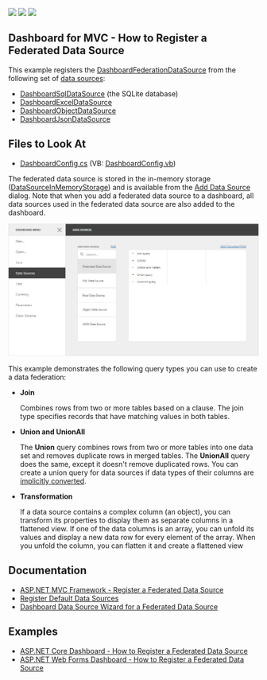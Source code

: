 <!-- default badges list -->
![](https://img.shields.io/endpoint?url=https://codecentral.devexpress.com/api/v1/VersionRange/185435870/22.1.2%2B)
[![](https://img.shields.io/badge/Open_in_DevExpress_Support_Center-FF7200?style=flat-square&logo=DevExpress&logoColor=white)](https://supportcenter.devexpress.com/ticket/details/T828758)
[![](https://img.shields.io/badge/📖_How_to_use_DevExpress_Examples-e9f6fc?style=flat-square)](https://docs.devexpress.com/GeneralInformation/403183)
<!-- default badges end -->

## Dashboard for MVC - How to Register a Federated Data Source

This example registers the [DashboardFederationDataSource](https://docs.devexpress.com/Dashboard/DevExpress.DashboardCommon.DashboardFederationDataSource) from the following set of [data sources](https://docs.devexpress.com/Dashboard/116522):

* [DashboardSqlDataSource](https://docs.devexpress.com/Dashboard/401437) (the SQLite database)
* [DashboardExcelDataSource](https://docs.devexpress.com/Dashboard/401433)
* [DashboardObjectDataSource](https://docs.devexpress.com/Dashboard/401435)
* [DashboardJsonDataSource](https://docs.devexpress.com/Dashboard/401431)

<!-- default file list -->
## Files to Look At

* [DashboardConfig.cs](./CS/MVC_DataFederationExample/App_Start/DashboardConfig.cs) (VB: [DashboardConfig.vb](./VB/MVC_DataFederationExample/App_Start/DashboardConfig.vb))
<!-- default file list end -->

The federated data source is stored in the in-memory storage ([DataSourceInMemoryStorage](https://docs.devexpress.com/Dashboard/DevExpress.DashboardWeb.DataSourceInMemoryStorage)) and is available from the [Add Data Source](https://docs.devexpress.com/Dashboard/117456/web-dashboard/create-dashboards-on-the-web/providing-data/manage-data-sources) dialog. Note that when you add a federated data source to a dashboard, all data sources used in the federated data source are also added to the dashboard.

![](web-data-federation.png)

This example demonstrates the following query types you can use to create a data federation:

* **Join**
    
    Combines rows from two or more tables based on a clause. The join type specifies records that have matching values in both tables.

* **Union and UnionAll**

    The **Union** query combines rows from two or more tables into one data set and removes duplicate rows in merged tables. The **UnionAll** query does the same, except it doesn't remove duplicated rows. You can create a union query for data sources if data types of their columns are [implicitly converted](https://docs.microsoft.com/en-us/dotnet/csharp/programming-guide/types/casting-and-type-conversions#implicit-conversions).        
    
* **Transformation**

    If a data source contains a complex column (an object), you can transform its properties to display them as separate columns in a flattened view. If one of the data columns is an array, you can unfold its values and display a new data row for every element of the array. When you unfold the column, you can flatten it and create a flattened view


## Documentation

* [ASP.NET MVC Framework - Register a Federated Data Source](https://docs.devexpress.com/Dashboard/400968)
* [Register Default Data Sources](https://docs.devexpress.com/Dashboard/116482)
* [Dashboard Data Source Wizard for a Federated Data Source](https://docs.devexpress.com/Dashboard/403876/web-dashboard/ui-elements-and-customization/dialogs-and-wizards/dashboard-data-source-wizard/specify-data-source-settings-data-federation?v=22.1)

## Examples

* [ASP.NET Core Dashboard - How to Register a Federated Data Source](https://github.com/DevExpress-Examples/aspnet-core-dashboard-data-federation)
* [ASP.NET Web Forms Dashboard - How to Register a Federated Data Source](https://github.com/DevExpress-Examples/aspnet-web-forms-dashboard-data-federation)

